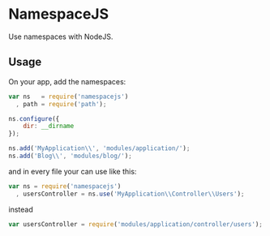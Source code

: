 NamespaceJS
===========
Use namespaces with NodeJS.

## Usage
On your app, add the namespaces:
```js
var ns   = require('namespacejs')
  , path = require('path');

ns.configure({
    dir: __dirname
});

ns.add('MyApplication\\', 'modules/application/');
ns.add('Blog\\', 'modules/blog/');
```
and in every file your can use like this:
```js
var ns = require('namespacejs')
  , usersController = ns.use('MyApplication\\Controller\\Users');
```
instead
```js
var usersController = require('modules/application/controller/users');
```